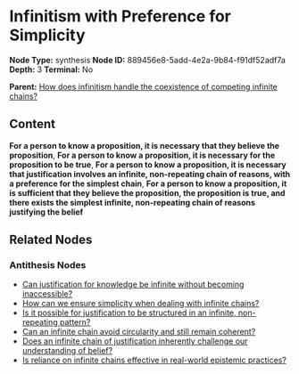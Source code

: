 # Infinitism with Preference for Simplicity

**Node Type:** synthesis
**Node ID:** 889456e8-5add-4e2a-9b84-f91df52adf7a
**Depth:** 3
**Terminal:** No

**Parent:** [How does infinitism handle the coexistence of competing infinite chains?](how-does-infinitism-handle-the-coexistence-of-competing-infinite-chains-antithesis-9fae5dc8-ee90-401d-a5a9-e5357d5d5ded.md)

## Content

**For a person to know a proposition, it is necessary that they believe the proposition**, **For a person to know a proposition, it is necessary for the proposition to be true**, **For a person to know a proposition, it is necessary that justification involves an infinite, non-repeating chain of reasons, with a preference for the simplest chain**, **For a person to know a proposition, it is sufficient that they believe the proposition, the proposition is true, and there exists the simplest infinite, non-repeating chain of reasons justifying the belief**

## Related Nodes

### Antithesis Nodes

- [Can justification for knowledge be infinite without becoming inaccessible?](can-justification-for-knowledge-be-infinite-without-becoming-inaccessible-antithesis-734a253c-ad13-4e7b-a779-4b17135106f0.md)
- [How can we ensure simplicity when dealing with infinite chains?](how-can-we-ensure-simplicity-when-dealing-with-infinite-chains-antithesis-2f9bbe34-7151-4dff-8f2c-55d70d91cd1b.md)
- [Is it possible for justification to be structured in an infinite, non-repeating pattern?](is-it-possible-for-justification-to-be-structured-in-an-infinite-non-repeating-pattern-antithesis-86c4ea7b-1e81-46eb-90a1-154e2d56bce1.md)
- [Can an infinite chain avoid circularity and still remain coherent?](can-an-infinite-chain-avoid-circularity-and-still-remain-coherent-antithesis-2272b7f7-bede-4bda-864d-abdac86c953e.md)
- [Does an infinite chain of justification inherently challenge our understanding of belief?](does-an-infinite-chain-of-justification-inherently-challenge-our-understanding-of-belief-antithesis-4f2b8503-4f83-4fc9-ad5b-5154bee9d63f.md)
- [Is reliance on infinite chains effective in real-world epistemic practices?](is-reliance-on-infinite-chains-effective-in-real-world-epistemic-practices-antithesis-08e75e93-0dc5-4fa2-ba08-2380fa8ccb89.md)
